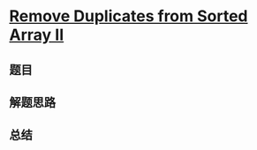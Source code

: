 # [Remove Duplicates from Sorted Array II](https://leetcode.com/problems/remove-duplicates-from-sorted-array-ii/)
## 题目


## 解题思路


## 总结


